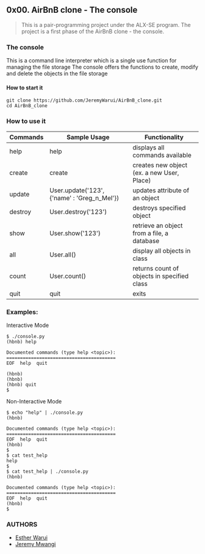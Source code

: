## 0x00. AirBnB clone - The console

> This is a pair-programming project under the ALX-SE program.
> The project is a first phase of the AirBnB clone - the console.



### The console


This is a command line interpreter which is a single use function for managing the file storage
The console offers the functions to create, modify and delete the objects in the file storage


#### How to start it


```
git clone https://github.com/JeremyWarui/AirBnB_clone.git
cd AirBnB_clone
```


### How to use it




| Commands| Sample Usage                                | Functionality                              |
| ------- | --------------------------------------------| ------------------------------------------ |
| help    | help                                        | displays all commands available            |
| create  | create <class>                              | creates new object (ex. a new User, Place) |
| update  | User.update('123', {'name' : 'Greg_n_Mel'}) | updates attribute of an object             |
| destroy | User.destroy('123')                         | destroys specified object                  |
| show    | User.show('123')                            | retrieve an object from a file, a database |
| all     | User.all()                                  | display all objects in class               |
| count   | User.count()                                | returns count of objects in specified class|
| quit    | quit                                        | exits                                      |



### Examples:



Interactive Mode
```
$ ./console.py
(hbnb) help

Documented commands (type help <topic>):
========================================
EOF  help  quit

(hbnb)
(hbnb)
(hbnb) quit
$
```
Non-Interactive Mode
```
$ echo "help" | ./console.py
(hbnb)

Documented commands (type help <topic>):
========================================
EOF  help  quit
(hbnb)
$
$ cat test_help
help
$
$ cat test_help | ./console.py
(hbnb)

Documented commands (type help <topic>):
========================================
EOF  help  quit
(hbnb)
$
```

### AUTHORS

- [Esther Warui](https://github.com/Esther-06)
- [Jeremy Mwangi](https://github.com/JeremyWarui)
